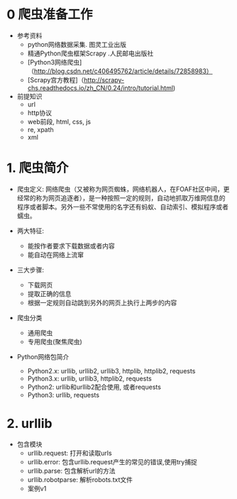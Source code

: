 # 0 爬虫准备工作
- 参考资料
    - python网络数据采集. 图灵工业出版
    - 精通Python爬虫框架Scrapy .人民邮电出版社 
    - [Python3网络爬虫]（http://blog.csdn.net/c406495762/article/details/72858983）
    - [Scrapy宫方教程]（http://scrapy-chs.readthedocs.io/zh_CN/0.24/intro/tutorial.html)
- 前提知识
    - url
    - http协议
    - web前段, html, css, js
    - re, xpath
    - xml
    
# 1. 爬虫简介
- 爬虫定义: 网络爬虫（又被称为网页蜘蛛，网络机器人，在FOAF社区中间，更经常的称为网页追逐者），是一种按照一定的规则，自动地抓取万维网信息的程序或者脚本。另外一些不常使用的名字还有蚂蚁、自动索引、模拟程序或者蠕虫。
- 两大特征:
    - 能按作者要求下载数据或者内容
    - 能自动在网络上流窜
    
- 三大步骤:
    - 下载网页
    - 提取正确的信息  
    - 根据一定规则自动跳到另外的网页上执行上两步的内容

-  爬虫分类
    - 通用爬虫
    - 专用爬虫(聚焦爬虫)
    
- Python网络包简介
    - Python2.x: urllib, urllib2, urllib3, httplib, httplib2, requests
    - Python3.x: urllib, urllib3, httplib2, requests
    - Python2: urllib和urllib2配合使用, 或者requests
    - Python3: urllib, requests

# 2. urllib
- 包含模块  
    - urllib.request: 打开和读取urls
    - urllib.error: 包含urllib.request产生的常见的错误,使用try捕捉
    - urllib.parse: 包含解析url的方法
    - urllib.robotparse: 解析robots.txt文件
    - 案例v1